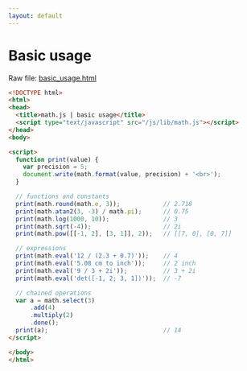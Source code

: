 ```yaml
---
layout: default
---
```


# Basic usage

Raw file: [basic_usage.html](basic_usage.html)

```html
<!DOCTYPE html>
<html>
<head>
  <title>math.js | basic usage</title>
  <script type="text/javascript" src="/js/lib/math.js"></script>
</head>
<body>

<script>
  function print(value) {
    var precision = 5;
    document.write(math.format(value, precision) + '<br>');
  }

  // functions and constants
  print(math.round(math.e, 3));            // 2.718
  print(math.atan2(3, -3) / math.pi);      // 0.75
  print(math.log(1000, 10));               // 3
  print(math.sqrt(-4));                    // 2i
  print(math.pow([[-1, 2], [3, 1]], 2));   // [[7, 0], [0, 7]]

  // expressions
  print(math.eval('12 / (2.3 + 0.7)'));    // 4
  print(math.eval('5.08 cm to inch'));     // 2 inch
  print(math.eval('9 / 3 + 2i'));          // 3 + 2i
  print(math.eval('det([-1, 2; 3, 1])'));  // -7

  // chained operations
  var a = math.select(3)
      .add(4)
      .multiply(2)
      .done();
  print(a);                                // 14
</script>

</body>
</html>
```

<!-- Note: This file is automatically generated. Changes made in this file will be overridden. -->

